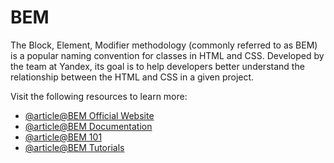 # BEM

The Block, Element, Modifier methodology (commonly referred to as BEM) is a popular naming convention for classes in HTML and CSS. Developed by the team at Yandex, its goal is to help developers better understand the relationship between the HTML and CSS in a given project.

Visit the following resources to learn more:

- [@article@BEM Official Website](https://en.bem.info)
- [@article@BEM Documentation](https://en.bem.info/methodology/quick-start)
- [@article@BEM 101](https://css-tricks.com/bem-101)
- [@article@BEM Tutorials](https://en.bem.info/tutorials/)
